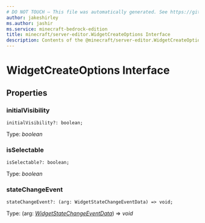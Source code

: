 ```yaml
---
# DO NOT TOUCH — This file was automatically generated. See https://github.com/mojang/minecraftapidocsgenerator to modify descriptions, examples, etc.
author: jakeshirley
ms.author: jashir
ms.service: minecraft-bedrock-edition
title: minecraft/server-editor.WidgetCreateOptions Interface
description: Contents of the @minecraft/server-editor.WidgetCreateOptions class.
---
```

# WidgetCreateOptions Interface

## Properties

### **initialVisibility**
`initialVisibility?: boolean;`

Type: *boolean*

### **isSelectable**
`isSelectable?: boolean;`

Type: *boolean*

### **stateChangeEvent**
`stateChangeEvent?: (arg: WidgetStateChangeEventData) => void;`

Type: (arg: [*WidgetStateChangeEventData*](WidgetStateChangeEventData.md)) => *void*
